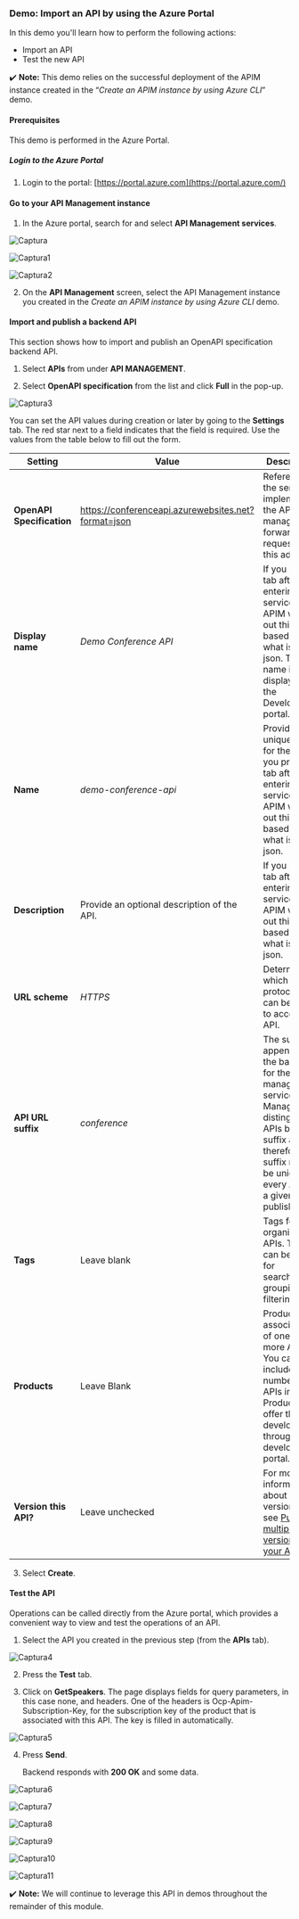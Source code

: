 ### Demo: Import an API by using the Azure Portal

In this demo you'll learn how to perform the following actions:

- Import an API
- Test the new API

✔️ **Note:** This demo relies on the successful deployment of the APIM instance created in the “*Create an APIM instance by using Azure CLI*” demo.

#### Prerequisites

This demo is performed in the Azure Portal.

##### Login to the Azure Portal

1. Login to the portal: [https://portal.azure.com](https://portal.azure.com/)

#### Go to your API Management instance

1. In the Azure portal, search for and select **API Management services**.

   

![Captura](images/Captura.PNG)


![Captura1](images/Captura1.PNG)


![Captura2](images/Captura2.PNG)

   

2. On the **API Management** screen, select the API Management instance you created in the *Create an APIM instance by using Azure CLI* demo.

#### Import and publish a backend API

This section shows how to import and publish an OpenAPI specification backend API.

1. Select **APIs** from under **API MANAGEMENT**.

2. Select **OpenAPI specification** from the list and click **Full** in the pop-up.

![Captura3](images/Captura3.PNG)


   You can set the API values during creation or later by going to the **Settings** tab. The red star next to a field indicates that the field is required. Use the values from the table below to fill out the form.

   | Setting                   | Value                                               | Description                                                  |
   | ------------------------- | --------------------------------------------------- | ------------------------------------------------------------ |
   | **OpenAPI Specification** | https://conferenceapi.azurewebsites.net?format=json | References the service implementing the API. API management forwards requests to this address. |
   | **Display name**          | *Demo Conference API*                               | If you press tab after entering the service URL, APIM will fill out this field based on what is in the json. This name is displayed in the Developer portal. |
   | **Name**                  | *demo-conference-api*                               | Provides a unique name for the API. If you press tab after entering the service URL, APIM will fill out this field based on what is in the json. |
   | **Description**           | Provide an optional description of the API.         | If you press tab after entering the service URL, APIM will fill out this field based on what is in the json. |
   | **URL scheme**            | *HTTPS*                                             | Determines which protocols can be used to access the API.    |
   | **API URL suffix**        | *conference*                                        | The suffix is appended to the base URL for the API management service. API Management distinguishes APIs by their suffix and therefore the suffix must be unique for every API for a given publisher. |
   | **Tags**                  | Leave blank                                         | Tags for organizing APIs. Tags can be used for searching, grouping, or filtering. |
   | **Products**              | Leave Blank                                         | Products are associations of one or more APIs. You can include a number of APIs into a Product and offer them to developers through the developer portal. |
   | **Version this API?**     | Leave unchecked                                     | For more information about versioning, see [Publish multiple versions of your API](https://docs.microsoft.com/en-us/azure/api-management/api-management-get-started-publish-versions) |

3. Select **Create**.

#### Test the API

Operations can be called directly from the Azure portal, which provides a convenient way to view and test the operations of an API.

1. Select the API you created in the previous step (from the **APIs** tab).

![Captura4](images/Captura4.PNG)


2. Press the **Test** tab.


3. Click on **GetSpeakers**. The page displays fields for query parameters, in this case none, and headers. One of the headers is Ocp-Apim-Subscription-Key, for the subscription key of the product that is associated with this API. The key is filled in automatically.

![Captura5](images/Captura5.PNG)


4. Press **Send**.

   Backend responds with **200 OK** and some data.

![Captura6](images/Captura6.PNG)


![Captura7](images/Captura7.PNG)


![Captura8](images/Captura8.PNG)


![Captura9](images/Captura9.PNG)


![Captura10](images/Captura10.PNG)


![Captura11](images/Captura11.PNG)

✔️ **Note:** We will continue to leverage this API in demos throughout the remainder of this module.